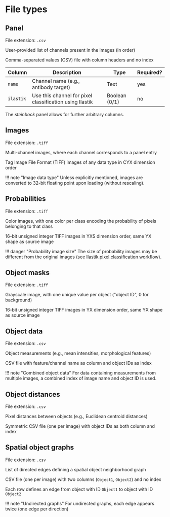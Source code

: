 # File types

## Panel

File extension: `.csv`

User-provided list of channels present in the images (in order)

Comma-separated values (CSV) file with column headers and no index

| Column | Description | Type | Required? |
| --- | --- | --- | --- |
| `name` | Channel name (e.g., antibody target) | Text | yes |
| `ilastik` | Use this channel for pixel classification using Ilastik | Boolean (0/1) | no |

The *steinbock* panel allows for further arbitrary columns.

## Images

File extension: `.tiff`

Multi-channel images, where each channel corresponds to a panel entry

Tag Image File Format (TIFF) images of any data type in CYX dimension order

!!! note "Image data type"
    Unless explicitly mentioned, images are converted to 32-bit floating point upon loading (without rescaling).

## Probabilities

File extension: `.tiff`

Color images, with one color per class encoding the probability of pixels belonging to that class

16-bit unsigned integer TIFF images in YXS dimension order, same YX shape as source image

!!! danger "Probability image size"
    The size of probability images may be different from the original images (see [Ilastik pixel classification workflow](../cli/classification.md#ilastik)).

## Object masks

File extension: `.tiff`

Grayscale image, with one unique value per object ("object ID", 0 for background)

16-bit unsigned integer TIFF images in YX dimension order, same YX shape as source image

## Object data

File extension: `.csv`

Object measurements (e.g., mean intensities, morphological features)

CSV file with feature/channel name as column and object IDs as index

!!! note "Combined object data"
    For data containing measurements from multiple images, a combined index of image name and object ID is used.

## Object distances

File extension: `.csv`

Pixel distances between objects (e.g., Euclidean centroid distances)

Symmetric CSV file (one per image) with object IDs as both column and index

## Spatial object graphs

File extension: `.csv`

List of directed edges defining a spatial object neighborhood graph

CSV file (one per image) with two columns (`Object1`, `Object2`) and no index

Each row defines an edge from object with ID `Object1` to object with ID `Object2`

!!! note "Undirected graphs"
    For undirected graphs, each edge appears twice (one edge per direction)
